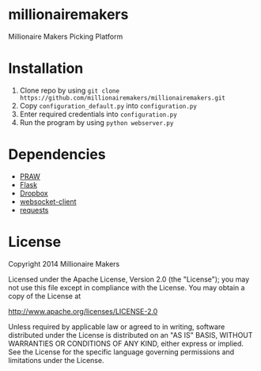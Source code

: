 # millionairemakers
Millionaire Makers Picking Platform

# Installation
1. Clone repo by using `git clone https://github.com/millionairemakers/millionairemakers.git`
2. Copy `configuration_default.py` into `configuration.py`
3. Enter required credentials into `configuration.py`
4. Run the program by using `python webserver.py`

# Dependencies
 - [PRAW](https://github.com/praw-dev/praw)
 - [Flask](http://flask.pocoo.org/)
 - [Dropbox](https://www.dropbox.com/developers/core/sdks/python)
 - [websocket-client](https://github.com/liris/websocket-client)
 - [requests](http://docs.python-requests.org/en/latest/)
 
# License
Copyright 2014 Millionaire Makers

Licensed under the Apache License, Version 2.0 (the "License");
you may not use this file except in compliance with the License.
You may obtain a copy of the License at

http://www.apache.org/licenses/LICENSE-2.0

Unless required by applicable law or agreed to in writing, software
distributed under the License is distributed on an "AS IS" BASIS,
WITHOUT WARRANTIES OR CONDITIONS OF ANY KIND, either express or implied.
See the License for the specific language governing permissions and
limitations under the License.
